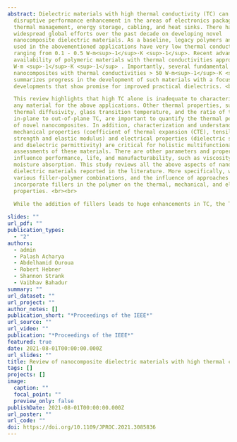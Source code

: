 ```yaml
---
abstract: Dielectric materials with high thermal conductivity (TC) can enable
  disruptive performance enhancement in the areas of electronics packaging,
  thermal management, energy storage, cabling, and heat sinks. There have been
  widespread global efforts over the past decade on developing novel
  nanocomposite dielectric materials. As a baseline, legacy polymers and epoxies
  used in the abovementioned applications have very low thermal conductivities
  ranging from 0.1 - 0.5 W·m<sup>-1</sup>·K <sup>-1</sup>. Recent advances have led to the commercial
  availability of polymeric materials with thermal conductivities approaching 10
  W·m <sup>-1</sup>·K <sup>-1</sup> . Importantly, several fundamental studies report novel
  nanocomposites with thermal conductivities > 50 W·m<sup>-1</sup>·K <sup>-1</sup>. This article
  summarizes progress in the development of such materials with a focus on
  developments that show promise for improved practical dielectrics. <br><br>

  This review highlights that high TC alone is inadequate to characterize the suitability of
  any material for the above applications. Other thermal properties, such as
  thermal diffusivity, glass transition temperature, and the ratio of the
  in-plane to out-of-plane TC, are important to quantify the thermal performance
  of novel nanocomposites. In addition, characterization and understanding of
  mechanical properties (coefficient of thermal expansion (CTE), tensile
  strength and elastic modulus) and electrical properties (dielectric strength
  and dielectric permittivity) are critical for holistic multifunctional
  assessments of these materials. There are other parameters and properties that
  influence performance, life, and manufacturability, such as viscosity and
  moisture absorption. This study reviews all the above aspects of nanocomposite
  dielectric materials reported in the literature. More specifically, we analyze
  various filler-polymer combinations, and the influence of approaches to
  incorporate fillers in the polymer on the thermal, mechanical, and electrical
  properties. <br><br>
  
  While the addition of fillers leads to huge enhancements in TC, the TC is highly anisotropic, with out-of-plane TC lower than in-plane TC by an order of magnitude. It is seen that most present-day materials are still inadequate for future applications due to their low glass transition temperatures; specific promising materials are highlighted. While the addition of fillers reduces the CTE, further reduction is needed to favorably improve the mechanical performance of these materials. While the electrical insulating properties of these composite materials are adequate, there is very little data reported on other electrical properties. In summary, while there is an understandable focus on enhancing the TC, other properties are underreported, and there is insufficient information to support the assessment of most novel materials for practical applications. Overall, this study summarizes the state-of-the-art dielectric nanocomposites and outlines directions for future research to bridge the gap between basic materials science and applications.

slides: ""
url_pdf: ""
publication_types:
  - "2"
authors:
  - admin
  - Palash Acharya
  - Abdelhamid Ouroua
  - Robert Hebner
  - Shannon Strank
  - Vaibhav Bahadur
summary: ""
url_dataset: ""
url_project: ""
author_notes: []
publication_short: "*Proceedings of the IEEE*"
url_source: ""
url_video: ""
publication: "*Proceedings of the IEEE*"
featured: true
date: 2021-08-01T00:00:00.000Z
url_slides: ""
title: Review of nanocomposite dielectric materials with high thermal conductivity
tags: []
projects: []
image:
  caption: ""
  focal_point: ""
  preview_only: false
publishDate: 2021-08-01T00:00:00.000Z
url_poster: ""
url_code: ""
doi: https://doi.org/10.1109/JPROC.2021.3085836
---
```

